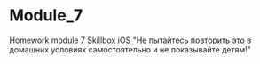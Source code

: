 # Module_7
Homework module 7 Skillbox
iOS
"Не пытайтесь повторить это в домашних условиях самостоятельно и не показывайте детям!"

